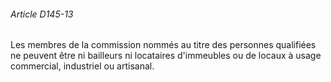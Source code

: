 ###### Article D145-13

Les membres de la commission nommés au titre des personnes qualifiées ne peuvent être ni bailleurs ni locataires d'immeubles ou de locaux à usage commercial, industriel ou artisanal.

